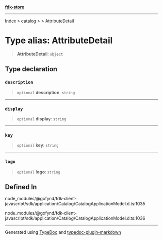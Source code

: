 [**fdk-store**](../../../README.md)
***

[Index](../../../API.md) > [catalog](../../README.md) > [<internal>](../README.md) > AttributeDetail

# Type alias: AttributeDetail

> **AttributeDetail**: `object`

## Type declaration

### `description`

> `optional` **description**: `string`

***

### `display`

> `optional` **display**: `string`

***

### `key`

> `optional` **key**: `string`

***

### `logo`

> `optional` **logo**: `string`

## Defined In

node\_modules/@gofynd/fdk-client-javascript/sdk/application/Catalog/CatalogApplicationModel.d.ts:1035

node\_modules/@gofynd/fdk-client-javascript/sdk/application/Catalog/CatalogApplicationModel.d.ts:1036

***
Generated using [TypeDoc](https://typedoc.org/) and [typedoc-plugin-markdown](https://www.npmjs.com/package/typedoc-plugin-markdown)
